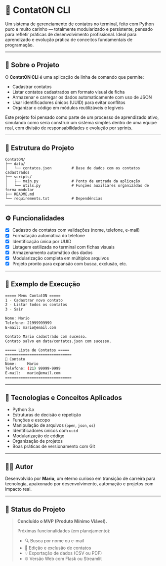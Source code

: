 # 📇 ContatON CLI

Um sistema de gerenciamento de contatos no terminal, feito com Python puro e muito carinho — totalmente modularizado e persistente, pensado para refletir práticas de desenvolvimento profissional. Ideal para aprendizado e evolução prática de conceitos fundamentais de programação.

---

## 🚀 Sobre o Projeto

O **ContatON CLI** é uma aplicação de linha de comando que permite:

- Cadastrar contatos
- Listar contatos cadastrados em formato visual de ficha
- Armazenar e carregar os dados automaticamente com uso de JSON
- Usar identificadores únicos (UUID) para evitar conflitos
- Organizar o código em módulos reutilizáveis e legíveis

Este projeto foi pensado como parte de um processo de aprendizado ativo, simulando como seria construir um sistema simples dentro de uma equipe real, com divisão de responsabilidades e evolução por sprints.

---

## 👱️ Estrutura do Projeto

```
ContatON/
├── data/
│   └── contatos.json         # Base de dados com os contatos cadastrados
├── scripts/
│   ├── main.py               # Ponto de entrada da aplicação
│   └── utils.py              # Funções auxiliares organizadas de forma modular
├── README.md                
└── requirements.txt          # Dependências
```

---

## ⚙️ Funcionalidades

- [x] Cadastro de contatos com validações (nome, telefone, e-mail)
- [x] Formatação automática do telefone
- [x] Identificação única por UUID
- [x] Listagem estilizada no terminal com fichas visuais
- [x] Armazenamento automático dos dados
- [x] Modularização completa em múltiplos arquivos
- [x] Projeto pronto para expansão com busca, exclusão, etc.

---

## 🧪 Exemplo de Execução

```bash
===== Menu ContatON =====
1 - Cadastrar novo contato
2 - Listar todos os contatos
3 - Sair

Nome: Mario
Telefone: 21999999999
E-mail: mario@email.com

Contato Mario cadastrado com sucesso.
Contato salvo em data/contatos.json com sucesso.

===== Lista de Contatos =====
==============================
🔹 Contato
Nome:     Mario
Telefone: (21) 99999-9999
E-mail:   mario@email.com
==============================
```

---

## 🧠 Tecnologias e Conceitos Aplicados

- Python 3.x
- Estruturas de decisão e repetição
- Funções e escopo
- Manipulação de arquivos (`open`, `json`, `os`)
- Identificadores únicos com `uuid`
- Modularização de código
- Organização de projetos
- Boas práticas de versionamento com Git

---

## 👨‍💻 Autor

Desenvolvido por **Mario**, um eterno curioso em transição de carreira para tecnologia, apaixonado por desenvolvimento, automação e projetos com impacto real.

---

## 📌 Status do Projeto

> **Concluído o MVP (Produto Mínimo Viável).**
>
> Próximas funcionalidades (em planejamento):
> - 🔍 Busca por nome ou e-mail
> - 📝 Edição e exclusão de contatos
> - 💡 Exportação de dados (CSV ou PDF)
> - 🌐 Versão Web com Flask ou Streamlit
